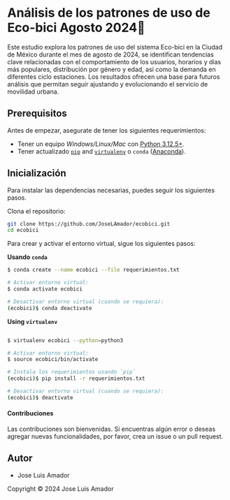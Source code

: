 # Análisis de los patrones de uso de Eco-bici Agosto 2024🚴

Este estudio explora los patrones de uso del sistema Eco-bici en la Ciudad de México durante el mes de agosto de 2024, se identifican tendencias clave relacionadas con el comportamiento de los usuarios, horarios y días más populares, distribución por género y edad, así como la demanda en diferentes ciclo estaciones. Los resultados ofrecen una base para futuros análisis que permitan seguir ajustando y evolucionando el servicio de movilidad urbana.

## Prerequisitos

Antes de empezar, asegurate de tener los siguientes requerimientos:

- Tener un equipo _Windows/Linux/Mac_ con [Python 3.12.5+](https://www.python.org/).
- Tener actualizado [`pip`](https://pip.pypa.io/en/stable/installing/) and [`virtualenv`](https://virtualenv.pypa.io/en/stable/installation/) o `conda` ([Anaconda](https://www.anaconda.com/distribution/)).

## Inicialización

Para instalar las dependencias necesarias, puedes seguir los siguientes pasos.

Clona el repositorio:

```bash
git clone https://github.com/JoseLAmador/ecobici.git
cd ecobici
```

Para crear y activar el entorno virtual, sigue los siguientes pasos:

**Usando `conda`**

```bash
$ conda create --name ecobici --file requerimientos.txt

# Activar entorno virtual:
$ conda activate ecobici

# Desactivar entorno virtual (cuando se requiera):
(ecobici)$ conda deactivate
```

**Using `virtualenv`**

```bash

$ virtualenv ecobici --python=python3

# Activar entorno virtual:
$ source ecobici/bin/activate

# Instala los requerimientos usando `pip`
(ecobici)$ pip install -r requerimientos.txt

# Desactivar entorno virtual (cuando se requiera):
(ecobici)$ deactivate
```

#### Contribuciones

Las contribuciones son bienvenidas. Si encuentras algún error o deseas agregar nuevas funcionalidades, por favor, crea un issue o un pull request.

## Autor

- Jose Luis Amador

Copyright &copy; 2024 Jose Luis Amador
